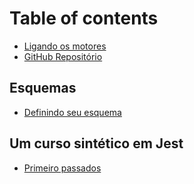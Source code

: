 # Table of contents

* [Ligando os motores](README.md)
* [GitHub Repositório](https://github.com/JorgeGuerraPires/curso-mongoose)

## Esquemas

* [Definindo seu esquema](esquemas/aprenda-a-definir-seu-esquema.md)

## Um curso sintético em Jest

* [Primeiro passados](um-curso-sintetico-em-jest/primeiro-passados.md)

